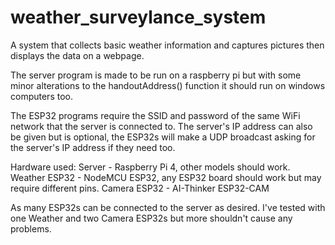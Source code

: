# weather_surveylance_system
A system that collects basic weather information and captures pictures then displays the data on a webpage.

The server program is made to be run on a raspberry pi but with some minor alterations to the handoutAddress() function it should run on windows computers too.

The ESP32 programs require the SSID and password of the same WiFi network that the server is connected to. The server's IP address can also be given but is optional, the ESP32s
will make a UDP broadcast asking for the server's IP address if they need too.

Hardware used:
Server - Raspberry Pi 4, other models should work.
Weather ESP32 - NodeMCU ESP32, any ESP32 board should work but may require different pins.
Camera ESP32 - AI-Thinker ESP32-CAM

As many ESP32s can be connected to the server as desired. I've tested with one Weather and two Camera ESP32s but more shouldn't cause any problems.
